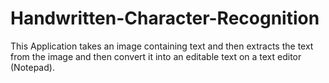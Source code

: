 # Handwritten-Character-Recognition

This Application takes an image containing text and then extracts the text from the image and then convert it into an editable text on a text editor (Notepad).
